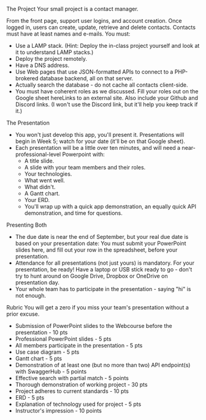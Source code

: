 The Project
Your small project is a contact manager.

From the front page, support user logins, and account creation.
Once logged in, users can create, update, retrieve and delete contacts.
Contacts must have at least names and e-mails.
You must:
  * Use a LAMP stack.  (Hint: Deploy the in-class project yourself and look at it to understand LAMP stacks.)
  * Deploy the project remotely.
  * Have a DNS address.
  * Use Web pages that use JSON-formatted APIs to connect to a PHP-brokered database backend, all on that server.
  * Actually search the database - do not cache all contacts client-side.
  * You must have coherent roles as we discussed.  Fill your roles out on the Google sheet hereLinks to an external site.  Also include your Github and Discord links.  (I won't use the Discord link, but it'll help you keep track if it.)

The Presentation
* You won't just develop this app, you'll present it.  Presentations will begin in Week 5; watch for your date (it'll be on that Google sheet).
* Each presentation will be a little over ten minutes, and will need a near-professional-level Powerpoint with:
  * A title slide.
  * A slide with your team members and their roles.
  * Your technologies.
  * What went well.
  * What didn't.
  * A Gantt chart.
  * Your ERD.
  * You'll wrap up with a quick app demonstration, an equally quick API demonstration, and time for questions.

Presenting Both
* The due date is near the end of September, but your real due date is based on your presentation date: You must submit your PowerPoint slides here, and fill out your row in the spreadsheet, before your presentation.
* Attendance for all presentations (not just yours) is mandatory.  For your presentation, be ready!  Have a laptop or USB stick ready to go - don't try to hunt around on Google Drive, Dropbox or OneDrive on presentation day.
* Your whole team has to participate in the presentation - saying "hi" is not enough.

Rubric
You will get a zero if you miss your team's presentation without a prior excuse.
  * Submission of PowerPoint slides to the Webcourse before the presentation - 10 pts
  * Professional PowerPoint slides - 5 pts
  * All members participate in the presentation - 5 pts
  * Use case diagram - 5 pts
  * Gantt chart - 5 pts
  * Demonstration of at least one (but no more than two) API endpoint(s) with SwaggerHub - 5 points
  * Effective search with partial match - 5 points
  *  Thorough demonstration of working project - 30 pts
  *  Project adheres to current standards - 10 pts
  *  ERD - 5 pts
  *  Explanation of technology used for project - 5 pts
  *  Instructor's impression - 10 points
